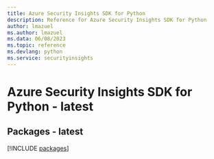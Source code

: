 ```yaml
---
title: Azure Security Insights SDK for Python
description: Reference for Azure Security Insights SDK for Python
author: lmazuel
ms.author: lmazuel
ms.data: 06/08/2023
ms.topic: reference
ms.devlang: python
ms.service: securityinsights
---
```

# Azure Security Insights SDK for Python - latest
## Packages - latest
[!INCLUDE [packages](security-insights-index.md)]